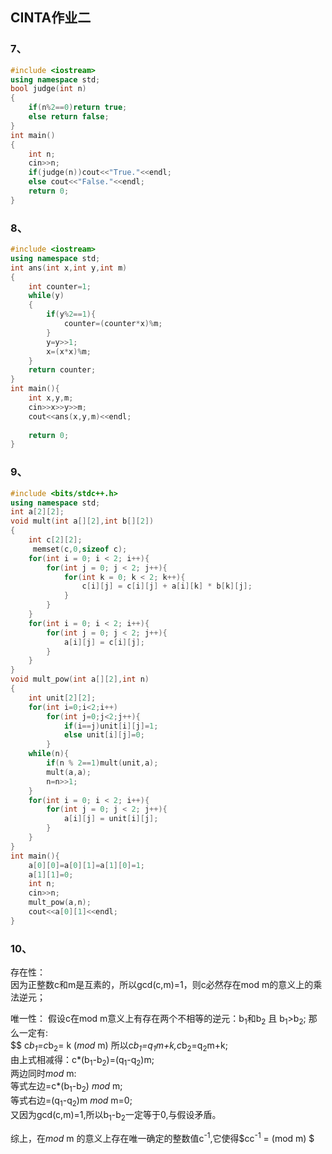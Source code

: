 ## CINTA作业二
### 7、
``` c++
#include <iostream>
using namespace std;
bool judge(int n)
{
	if(n%2==0)return true;
	else return false;
}
int main()
{
	int n;
	cin>>n;
	if(judge(n))cout<<"True."<<endl;
	else cout<<"False."<<endl;
	return 0;
}
```
### 8、
``` c++
#include <iostream>
using namespace std;
int ans(int x,int y,int m)
{
	int counter=1;
	while(y)
	{
		if(y%2==1){
			counter=(counter*x)%m;
		}
		y=y>>1;
		x=(x*x)%m;
	}
	return counter;
}
int main(){
	int x,y,m;
	cin>>x>>y>>m;
	cout<<ans(x,y,m)<<endl;
	
	return 0;
}
```
### 9、
``` c++
#include <bits/stdc++.h>
using namespace std;
int a[2][2];
void mult(int a[][2],int b[][2])
{
	int c[2][2];
	 memset(c,0,sizeof c);
    for(int i = 0; i < 2; i++){
        for(int j = 0; j < 2; j++){
            for(int k = 0; k < 2; k++){
                c[i][j] = c[i][j] + a[i][k] * b[k][j];	
            }
        }
    }
    for(int i = 0; i < 2; i++){
        for(int j = 0; j < 2; j++){
            a[i][j] = c[i][j];
        }
    }
}
void mult_pow(int a[][2],int n)
{
	int unit[2][2];
	for(int i=0;i<2;i++)
		for(int j=0;j<2;j++){
			if(i==j)unit[i][j]=1;
			else unit[i][j]=0;
		}
	while(n){
		if(n % 2==1)mult(unit,a);
		mult(a,a);
		n=n>>1;
	}
	for(int i = 0; i < 2; i++){
        for(int j = 0; j < 2; j++){
            a[i][j] = unit[i][j];
        }
    }
}
int main(){
	a[0][0]=a[0][1]=a[1][0]=1;
	a[1][1]=0;
	int n;
	cin>>n;
	mult_pow(a,n);
	cout<<a[0][1]<<endl;
}
```
### 10、
存在性：  
因为正整数c和m是互素的，所以gcd(c,m)=1，则c必然存在mod m的意义上的乘法逆元；
 
唯一性：
假设c在mod m意义上有存在两个不相等的逆元：b<sub>1</sub>和b<sub>2</sub> 且 b<sub>1</sub>$>$b<sub>2</sub>;
那么一定有:  
$$ c*b<sub>1</sub>=c*b<sub>2</sub>= k ($mod$ m)
所以c*b<sub>1</sub>=q<sub>1</sub>m+k,c*b<sub>2</sub>=q<sub>2</sub>m+k;  
由上式相减得：c*(b<sub>1</sub>-b<sub>2</sub>)=(q<sub>1</sub>-q<sub>2</sub>)m;  
两边同时$mod$ m:   
等式左边=c*(b<sub>1</sub>-b<sub>2</sub>) $mod$ m;  
等式右边=(q<sub>1</sub>-q<sub>2</sub>)m $mod$ m=0;  
又因为gcd(c,m)=1,所以b<sub>1</sub>-b<sub>2</sub>一定等于0,与假设矛盾。  
    
综上，在$mod$ m 的意义上存在唯一确定的整数值c<sup>-1</sup>,它使得$cc<sup>-1</sup> = (mod m) $

